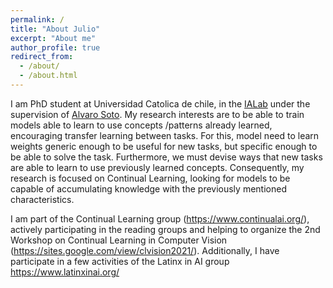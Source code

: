 ```yaml
---
permalink: /
title: "About Julio"
excerpt: "About me"
author_profile: true
redirect_from: 
  - /about/
  - /about.html
---
```


I am PhD student at Universidad Catolica de chile, in the [IALab](https://ialab.ing.puc.cl/) under the supervision of [Alvaro Soto](https://www.ing.uc.cl/academicos-e-investigadores/alvaro-soto-arriaza/). My research interests are to be able to train models able to learn to use concepts /patterns already learned, encouraging transfer learning between tasks.  For this, model need to learn weights generic enough to be useful for new tasks, but specific enough to be able to solve the task. Furthermore, we must devise ways that new tasks are able to learn to use previously learned concepts. Consequently, my research is focused on Continual Learning, looking for models to be capable of accumulating knowledge with the previously mentioned characteristics.

I am part of the Continual Learning group (https://www.continualai.org/), actively participating in the reading groups and helping to organize the 2nd Workshop on Continual Learning in Computer Vision (https://sites.google.com/view/clvision2021/). Additionally, I have participate in a few activities of the Latinx in AI group https://www.latinxinai.org/
